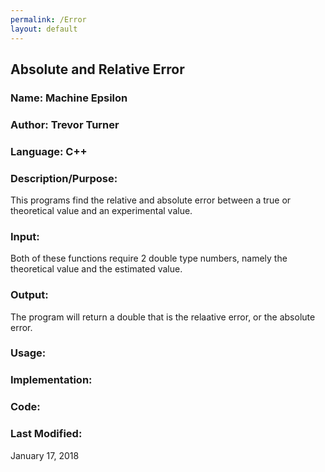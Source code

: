 ```yaml
---
permalink: /Error
layout: default
---
```


## Absolute and Relative Error

### Name: Machine Epsilon

### Author: Trevor Turner

### Language: C++

### Description/Purpose: 
This programs find the relative and absolute error between a true or theoretical value and an experimental value.

### Input:
Both of these functions require 2 double type numbers, namely the theoretical value and the estimated value.

### Output: 
The program will return a double that is the relaative error, or the absolute error.

### Usage:

### Implementation:

### Code:

### Last Modified:
January 17, 2018
